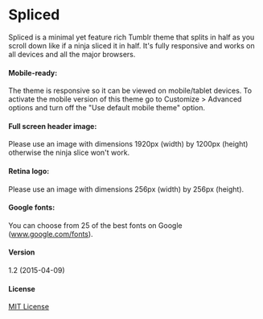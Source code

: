 # Spliced

Spliced is a minimal yet feature rich Tumblr theme that splits in half as you scroll down like if a ninja sliced it in half. It's fully responsive and works on all devices and all the major browsers.

#### Mobile-ready:

The theme is responsive so it can be viewed on mobile/tablet devices. To activate the mobile version of this theme go to Customize > Advanced options and turn off the "Use default mobile theme" option.

#### Full screen header image:

Please use an image with dimensions 1920px (width) by 1200px (height) otherwise the ninja slice won't work.

#### Retina logo:

Please use an image with dimensions 256px (width) by 256px (height).

#### Google fonts:

You can choose from 25 of the best fonts on Google (www.google.com/fonts).

#### Version

1.2 (2015-04-09)

#### License

[MIT License](http://opensource.org/licenses/MIT)
